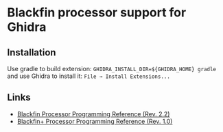 # Blackfin processor support for Ghidra


## Installation
Use gradle to build extension: `GHIDRA_INSTALL_DIR=${GHIDRA_HOME} gradle` and use Ghidra to install it: `File → Install Extensions...`

## Links
* [Blackfin Processor Programming Reference (Rev. 2.2)](https://www.analog.com/media/en/dsp-documentation/processor-manuals/Blackfin_pgr_rev2.2.pdf)
* [Blackfin+ Processor Programming Reference (Rev. 1.0)](https://www.analog.com/media/en/dsp-documentation/processor-manuals/ADSP-BF70x_Blackfin_Programming_Reference.pdf)

